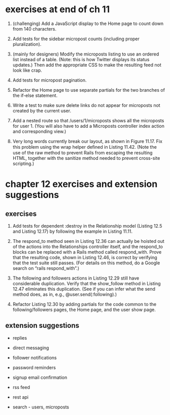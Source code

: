 
# exercises at end of ch 11

1. (challenging) Add a JavaScript display to the Home page to count down from 140 characters. 

2. Add tests for the sidebar micropost counts (including proper pluralization). 

3. (mainly for designers) Modify the microposts listing to use an ordered list instead of a table. (Note: this is how Twitter displays its status updates.) Then add the appropriate CSS to make the resulting feed not look like crap. 

4. Add tests for micropost pagination. 

5. Refactor the Home page to use separate partials for the two branches of the if-else statement. 

6. Write a test to make sure delete links do not appear for microposts not created by the current user. 

7. Add a nested route so that /users/1/microposts shows all the microposts for user 1. (You will also have to add a Microposts controller index action and corresponding view.) 

8. Very long words currently break our layout, as shown in Figure 11.17. Fix this problem using the wrap helper deﬁned in Listing 11.42. (Note the use of the raw method to prevent Rails from escaping the resulting HTML, together with the sanitize method needed to prevent cross-site scripting.) 



# chapter 12 exercises and extension suggestions

## exercises

1. Add tests for dependent :destroy in the Relationship model (Listing 12.5 and Listing 12.17) by following the example in Listing 11.11. 

2. The respond_to method seen in Listing 12.36 can actually be hoisted out of the actions into the Relationships controller itself, and the respond_to blocks can be replaced with a Rails method called respond_with. Prove that the resulting code, shown in Listing 12.46, is correct by verifying that the test suite still passes. (For details on this method, do a Google search on “rails respond_with”.) 

3. The following and followers actions in Listing 12.29 still have considerable duplication. Verify that the show_follow method in Listing 12.47 eliminates this duplication. (See if you can infer what the send method does, as in, e.g., @user.send(:following).) 

4. Refactor Listing 12.30 by adding partials for the code common to the following/followers pages, the Home page, and the user show page. 



## extension suggestions

- replies

- direct messaging

- follower notifications

- password reminders

- signup email confirmation

- rss feed

- rest api

- search - users, microposts








